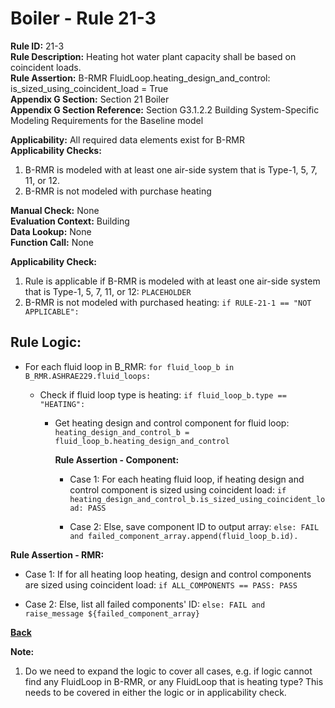 
# Boiler - Rule 21-3  

**Rule ID:** 21-3  
**Rule Description:** Heating hot water plant capacity shall be based on coincident loads.  
**Rule Assertion:** B-RMR FluidLoop.heating_design_and_control: is_sized_using_coincident_load = True  
**Appendix G Section:** Section 21 Boiler  
**Appendix G Section Reference:** Section G3.1.2.2 Building System-Specific Modeling Requirements for the Baseline model  

**Applicability:** All required data elements exist for B-RMR  
**Applicability Checks:**  

1. B-RMR is modeled with at least one air-side system that is Type-1, 5, 7, 11, or 12.
2. B-RMR is not modeled with purchase heating

**Manual Check:** None  
**Evaluation Context:** Building  
**Data Lookup:** None  
**Function Call:** None  

**Applicability Check:**

1. Rule is applicable if B-RMR is modeled with at least one air-side system that is Type-1, 5, 7, 11, or 12: `PLACEHOLDER`
2. B-RMR is not modeled with purchased heating: `if RULE-21-1 == "NOT APPLICABLE":`

## Rule Logic:  

- For each fluid loop in B_RMR: `for fluid_loop_b in B_RMR.ASHRAE229.fluid_loops:`

  - Check if fluid loop type is heating: `if fluid_loop_b.type == "HEATING":`

    - Get heating design and control component for fluid loop: `heating_design_and_control_b = fluid_loop_b.heating_design_and_control`

      **Rule Assertion - Component:**

      - Case 1: For each heating fluid loop, if heating design and control component is sized using coincident load: `if heating_design_and_control_b.is_sized_using_coincident_load: PASS`

      - Case 2: Else, save component ID to output array: `else: FAIL and failed_component_array.append(fluid_loop_b.id).`

**Rule Assertion - RMR:**

- Case 1: If for all heating loop heating, design and control components are sized using coincident load: `if ALL_COMPONENTS == PASS: PASS`

- Case 2: Else, list all failed components' ID: `else: FAIL and raise_message ${failed_component_array}`

**[Back](../_toc.md)**

**Note:**

1. Do we need to expand the logic to cover all cases, e.g. if logic cannot find any FluidLoop in B-RMR, or any FluidLoop that is heating type? This needs to be covered in either the logic or in applicability check.
